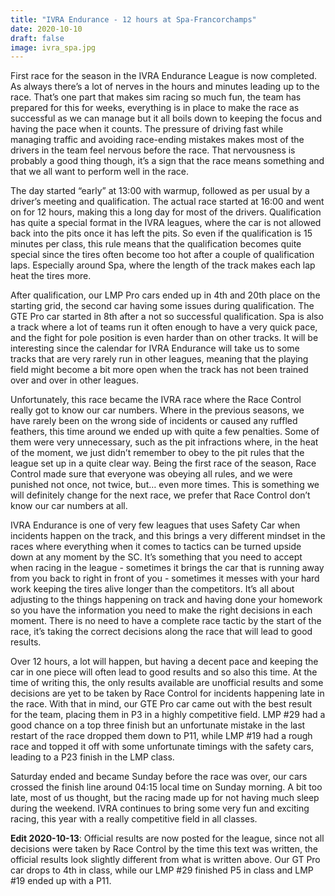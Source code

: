 ```yaml
---
title: "IVRA Endurance - 12 hours at Spa-Francorchamps"
date: 2020-10-10
draft: false
image: ivra_spa.jpg
---
```



First race for the season in the IVRA Endurance League is now completed. As always there’s a lot of nerves in the hours and minutes leading up to the race. That’s one part that makes sim racing so much fun, the team has prepared for this for weeks, everything is in place to make the race as successful as we can manage but it all boils down to keeping the focus and having the pace when it counts. The pressure of driving fast while managing traffic and avoiding race-ending mistakes makes most of the drivers in the team feel nervous before the race. That nervousness is probably a good thing though, it’s a sign that the race means something and that we all want to perform well in the race.

The day started “early” at 13:00 with warmup, followed as per usual by a driver’s meeting and qualification. The actual race started at 16:00 and went on for 12 hours, making this a long day for most of the drivers. Qualification has quite a special format in the IVRA leagues, where the car is not allowed back into the pits once it has left the pits. So even if the qualification is 15 minutes per class, this rule means that the qualification becomes quite special since the tires often become too hot after a couple of qualification laps. Especially around Spa, where the length of the track makes each lap heat the tires more.

After qualification, our LMP Pro cars ended up in 4th and 20th place on the starting grid, the second car having some issues during qualification. The GTE Pro car started in 8th after a not so successful qualification. Spa is also a track where a lot of teams run it often enough to have a very quick pace, and the fight for pole position is even harder than on other tracks. It will be interesting since the calendar for IVRA Endurance will take us to some tracks that are very rarely run in other leagues, meaning that the playing field might become a bit more open when the track has not been trained over and over in other leagues.

Unfortunately, this race became the IVRA race where the Race Control really got to know our car numbers. Where in the previous seasons, we have rarely been on the wrong side of incidents or caused any ruffled feathers, this time around we ended up with quite a few penalties. Some of them were very unnecessary, such as the pit infractions where, in the heat of the moment, we just didn’t remember to obey to the pit rules that the league set up in a quite clear way. Being the first race of the season, Race Control made sure that everyone was obeying all rules, and we were punished not once, not twice, but… even more times. This is something we will definitely change for the next race, we prefer that Race Control don’t know our car numbers at all.

IVRA Endurance is one of very few leagues that uses Safety Car when incidents happen on the track, and this brings a very different mindset in the races where everything when it comes to tactics can be turned upside down at any moment by the SC. It’s something that you need to accept when racing in the league - sometimes it brings the car that is running away from you back to right in front of you - sometimes it messes with your hard work keeping the tires alive longer than the competitors. It’s all about adjusting to the things happening on track and having done your homework so you have the information you need to make the right decisions in each moment. There is no need to have a complete race tactic by the start of the race, it’s taking the correct decisions along the race that will lead to good results.

Over 12 hours, a lot will happen, but having a decent pace and keeping the car in one piece will often lead to good results and so also this time. At the time of writing this, the only results available are unofficial results and some decisions are yet to be taken by Race Control for incidents happening late in the race. With that in mind, our GTE Pro car came out with the best result for the team, placing them in P3 in a highly competitive field. LMP #29 had a good chance on a top three finish but an unfortunate mistake in the last restart of the race dropped them down to P11, while LMP #19 had a rough race and topped it off with some unfortunate timings with the safety cars, leading to a P23 finish in the LMP class.

Saturday ended and became Sunday before the race was over, our cars crossed the finish line around 04:15 local time on Sunday morning. A bit too late, most of us thought, but the racing made up for not having much sleep during the weekend. IVRA continues to bring some very fun and exciting racing, this year with a really competitive field in all classes.

**Edit 2020-10-13**: Official results are now posted for the league, since not all decisions were taken by Race Control by the time this text was written, the official results look slightly different from what is written above. Our GT Pro car drops to 4th in class, while our LMP #29 finished P5 in class and LMP #19 ended up with a P11.
